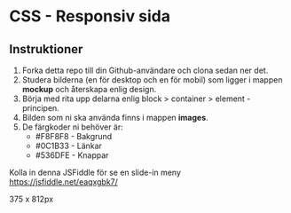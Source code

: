 # CSS - Responsiv sida
## Instruktioner
1. Forka detta repo till din Github-användare och clona sedan ner det.
2. Studera bilderna (en för desktop och en för mobil) som ligger i mappen **mockup** och återskapa enlig design.
3. Börja med rita upp delarna enlig block > container > element - principen.
4. Bilden som ni ska använda finns i mappen **images**.
5. De färgkoder ni behöver är:
	- #F8F8F8 - Bakgrund
	- #0C1B33 - Länkar
	- #536DFE - Knappar

Kolla in denna JSFiddle för se en slide-in meny https://jsfiddle.net/eaqxgbk7/


375 x 812px